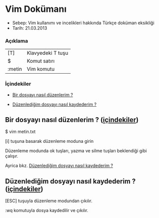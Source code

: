 Vim Dokümanı
============

- Sebep: Vim kullanımı ve incelikleri hakkında Türkçe doküman eksikliği
- Tarih: 21.03.2013

### Açıklama

<table>
  <tbody>
    <tr><td>[T]</td><td>Klavyedeki T tuşu</td></tr>
    <tr><td>$</td><td>Komut satırı</td></tr>
    <tr><td>:metin</td><td>Vim komutu</td></tr>
  </tbody>
</table>

### <a id="icindekiler" />İçindekiler

* [Bir dosyayı nasıl düzenlerim ?](#duzenle)

* [Düzenlediğim dosyayı nasıl kaydederim ?](#kaydetcik)

## <a id="duzenle" />Bir dosyayı nasıl düzenlerim ? ([içindekiler](#icindekiler))

$ vim metin.txt

[i] tuşuna basarak düzenleme moduna girin

Düzenleme modunda ok tuşları, yazma ve silme tuşları beklendiği gibi çalışır.

Ayrica bkz. [Düzenlediğim dosyayı nasıl kaydederim ?](#kaydetcik)

## <a id="kaydetcik" />Düzenlediğim dosyayı nasıl kaydederim ? ([içindekiler](#icindekiler))

[ESC] tuşuyla düzenleme modundan çıkılır.

:wq komutuyla dosya kaydedilir ve çıkılır.
